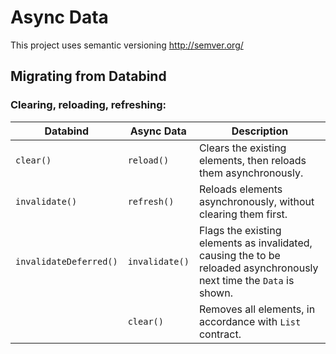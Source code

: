Async Data
==========

This project uses semantic versioning
http://semver.org/

Migrating from Databind
-----------------------

### Clearing, reloading, refreshing:

|Databind              |Async Data      |Description|
|----------------------|----------------|-----------|
|`clear() `            |`reload()`      |Clears the existing elements, then reloads them asynchronously.|
|`invalidate()`        |`refresh()`     |Reloads elements asynchronously, without clearing them first.|
|`invalidateDeferred()`|`invalidate()`  |Flags the existing elements as invalidated, causing the to be reloaded asynchronously next time the `Data` is shown.|
|                      |`clear()`       |Removes all elements, in accordance with `List` contract.|